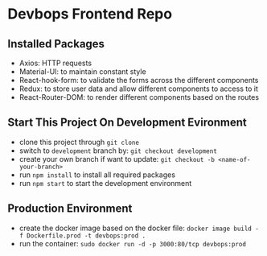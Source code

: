 # Devbops Frontend Repo

## Installed Packages

- Axios: HTTP requests
- Material-UI: to maintain constant style
- React-hook-form: to validate the forms across the different components
- Redux: to store user data and allow different components to access to it
- React-Router-DOM: to render different components based on the routes

## Start This Project On Development Evironment

- clone this project through `git clone`
- switch to `development` branch by: `git checkout development`
- create your own branch if want to update: `git checkout -b <name-of-your-branch>`
- run `npm install` to install all required packages
- run `npm start` to start the development environment

## Production Environment

- create the docker image based on the docker file: `docker image build -f Dockerfile.prod -t devbops:prod .`
- run the container: `sudo docker run -d -p 3000:80/tcp devbops:prod`

